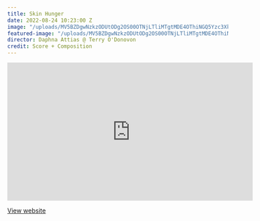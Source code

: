 ```yaml
---
title: Skin Hunger
date: 2022-08-24 10:23:00 Z
image: "/uploads/MV5BZDgwNzkzODUtODg2OS00OTNjLTliMTgtMDE4OThiNGQ5Yzc3XkEyXkFqcGdeQXVyMTQ5ODM3MDA1._V1_.jpg"
featured-image: "/uploads/MV5BZDgwNzkzODUtODg2OS00OTNjLTliMTgtMDE4OThiNGQ5Yzc3XkEyXkFqcGdeQXVyMTQ5ODM3MDA1._V1_.jpg"
director: Daphna Attias @ Terry O'Donovon
credit: Score + Composition
---
```


<iframe width="560" height="315" src="https://www.youtube.com/embed/C7HpdG6KTXk" title="YouTube video player" frameborder="0" allow="accelerometer; autoplay; clipboard-write; encrypted-media; gyroscope; picture-in-picture" allowfullscreen></iframe>


[View website](https://www.imdb.com/title/tt18378620/?ref_=nm_flmg_com_2)